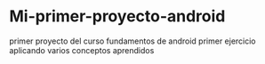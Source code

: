 # Mi-primer-proyecto-android
primer proyecto del curso fundamentos de android
primer ejercicio aplicando varios conceptos aprendidos
